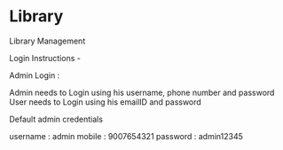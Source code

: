 # Library
Library Management

Login Instructions - 

Admin Login :

Admin needs to Login using his username, phone number and password
User needs to Login using his emailID and password

Default admin credentials

username : admin
mobile : 9007654321
password : admin12345
